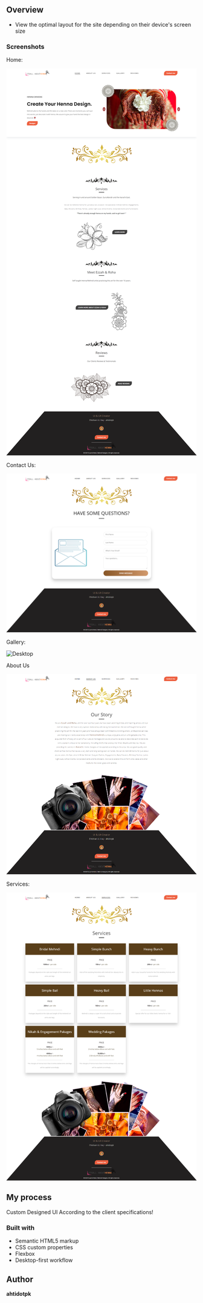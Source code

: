 

## Overview

- View the optimal layout for the site depending on their device's screen size

### Screenshots

Home:

![](ItsAllAboutHenna.png "Desktop")

Contact Us:

![](Gallery-1.png "Desktop")

Gallery:

![](Gallery-2.png "Desktop")

About Us

![](AboutUs.png "Desktop")

Services:

![](Services.png "Desktop")




## My process

Custom Designed UI According to the client specifications!

### Built with

- Semantic HTML5 markup
- CSS custom properties
- Flexbox
- Desktop-first workflow

## Author

  **ahtidotpk**

